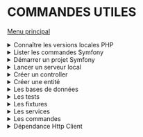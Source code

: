 # COMMANDES UTILES
[Menu principal](./README.md)
<details>
<summary>Connaître les versions locales PHP</summary>

```sh
symfony local:php:list
```
Résultat :
![symfony local:php:list](./pictures/symfony_localphplist.png)
</details>
<details>
<summary>Lister les commandes Symfony</summary>

```sh
symfony local:php:list
```
Résultat :
![symfony list](./pictures/symfony_list.png)
</details>
<details>
<summary>Démarrer un projet Symfony</summary>

```sh
symfony new --webapp NomDeLApplication
```
</details>
<details>
<summary>Lancer un serveur local</summary>

```sh
symfony server:start
```
</details>
<details>
<summary>Créer un controller</summary>

```sh
symfony make:controller
```
</details>
<details>
<summary>Créer une entité</summary>

```sh
symfony make:entity
```
</details>
<details>
<summary>Les bases de données</summary>

```sh
symfony console doctrine:database:create

symfony console make:migration
symfony console doctrine:migrations:migrate

symfony console doctrine:schema:update --dump-sql
symfony console doctrine:schema:update

```
</details>
<details>
<summary>Les tests</summary>

```sh
symfony console make:test
symfony run bin/phpunit
symfony run bin/phpunit --testdox
symfony run bin/phpunit --filter NomDuTest
symfony run bin/phpunit --filter NomDuTest | less
```
</details>
<details>
<summary>Les fixtures</summary>

```sh
composer require orm-fixtures --dev
symfony console make:fixtures
symfony console doctrine:fixtures:load

symfony run bin/phpunit || php bin/phpunit
```
</details>
<details>
<summary>Les services</summary>

```sh
// Liste les services
symfony console debug:container
```
</details>
<details>
<summary>Les commandes</summary>

```sh
symfony console make:command
composer require symfony/http-client
```
</details>
<details>
<summary>Dépendance Http Client</summary>

```sh
composer require symfony/http-client
```
</details>